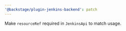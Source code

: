 ```yaml
---
'@backstage/plugin-jenkins-backend': patch
---
```


Make `resourceRef` required in `JenkinsApi` to match usage.
